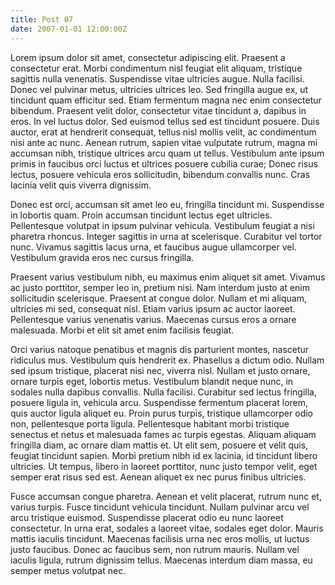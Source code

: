 ```yaml
---
title: Post 07
date: 2007-01-01 12:00:00Z
---
```


Lorem ipsum dolor sit amet, consectetur adipiscing elit. Praesent a consectetur erat. Morbi condimentum nisl feugiat elit aliquam, tristique sagittis nulla venenatis. Suspendisse vitae ultricies augue. Nulla facilisi. Donec vel pulvinar metus, ultricies ultrices leo. Sed fringilla augue ex, ut tincidunt quam efficitur sed. Etiam fermentum magna nec enim consectetur bibendum. Praesent velit dolor, consectetur vitae tincidunt a, dapibus in eros. In vel luctus dolor. Sed euismod tellus sed est tincidunt posuere. Duis auctor, erat at hendrerit consequat, tellus nisl mollis velit, ac condimentum nisi ante ac nunc. Aenean rutrum, sapien vitae vulputate rutrum, magna mi accumsan nibh, tristique ultrices arcu quam ut tellus. Vestibulum ante ipsum primis in faucibus orci luctus et ultrices posuere cubilia curae; Donec risus lectus, posuere vehicula eros sollicitudin, bibendum convallis nunc. Cras lacinia velit quis viverra dignissim.

Donec est orci, accumsan sit amet leo eu, fringilla tincidunt mi. Suspendisse in lobortis quam. Proin accumsan tincidunt lectus eget ultricies. Pellentesque volutpat in ipsum pulvinar vehicula. Vestibulum feugiat a nisi pharetra rhoncus. Integer sagittis in urna at scelerisque. Curabitur vel tortor nunc. Vivamus sagittis lacus urna, et faucibus augue ullamcorper vel. Vestibulum gravida eros nec cursus fringilla.

Praesent varius vestibulum nibh, eu maximus enim aliquet sit amet. Vivamus ac justo porttitor, semper leo in, pretium nisi. Nam interdum justo at enim sollicitudin scelerisque. Praesent at congue dolor. Nullam et mi aliquam, ultricies mi sed, consequat nisl. Etiam varius ipsum ac auctor laoreet. Pellentesque varius venenatis varius. Maecenas cursus eros a ornare malesuada. Morbi et elit sit amet enim facilisis feugiat.

Orci varius natoque penatibus et magnis dis parturient montes, nascetur ridiculus mus. Vestibulum quis hendrerit ex. Phasellus a dictum odio. Nullam sed ipsum tristique, placerat nisi nec, viverra nisl. Nullam et justo ornare, ornare turpis eget, lobortis metus. Vestibulum blandit neque nunc, in sodales nulla dapibus convallis. Nulla facilisi. Curabitur sed lectus fringilla, posuere ligula in, vehicula arcu. Suspendisse fermentum placerat lorem, quis auctor ligula aliquet eu. Proin purus turpis, tristique ullamcorper odio non, pellentesque porta ligula. Pellentesque habitant morbi tristique senectus et netus et malesuada fames ac turpis egestas. Aliquam aliquam fringilla diam, ac ornare diam mattis et. Ut elit sem, posuere et velit quis, feugiat tincidunt sapien. Morbi pretium nibh id ex lacinia, id tincidunt libero ultricies. Ut tempus, libero in laoreet porttitor, nunc justo tempor velit, eget semper erat risus sed est. Aenean aliquet ex nec purus finibus ultricies.

Fusce accumsan congue pharetra. Aenean et velit placerat, rutrum nunc et, varius turpis. Fusce tincidunt vehicula tincidunt. Nullam pulvinar arcu vel arcu tristique euismod. Suspendisse placerat odio eu nunc laoreet consectetur. In urna erat, sodales a laoreet vitae, sodales eget dolor. Mauris mattis iaculis tincidunt. Maecenas facilisis urna nec eros mollis, ut luctus justo faucibus. Donec ac faucibus sem, non rutrum mauris. Nullam vel iaculis ligula, rutrum dignissim tellus. Maecenas interdum diam massa, eu semper metus volutpat nec.
